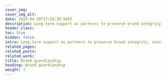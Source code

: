 ```yaml
---
cover_img: 
cover_img_alt:
date: 2020-04-30T17:28:36.948Z
description: Long-term support as partners to preserve brand integrity, consistency, and authenticity for trust, recognition, and impactful presence.
header_class: 
toc: true
hidden: false
intro: Long-term support as partners to preserve brand integrity, consistency, and authenticity for trust, recognition, and impactful presence.
related_pages:
related_posts:
related_work:
title: Brand guardianship
heading: Brand guardianship
weight: 7
---
```


